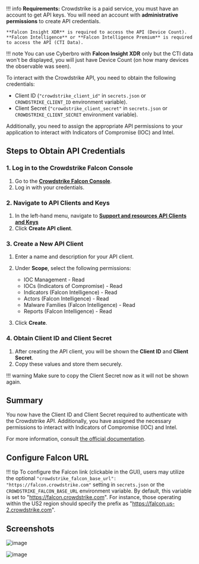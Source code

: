 !!! info
    **Requirements:** Crowdstrike is a paid service, you must have an account to get API keys.
    You will need an account with **administrative permissions** to create API credentials.

    **Falcon Insight XDR** is required to access the API (Device Count).
    **Falcon Intelligence** or **Falcon Intelligence Premium** is required to access the API (CTI Data).

!!! note
    You can use Cyberbro with **Falcon Insight XDR** only but the CTI data won't be displayed,
    you will just have Device Count (on how many devices the observable was seen).

To interact with the Crowdstrike API, you need to obtain the following credentials:

- Client ID (`"crowdstrike_client_id"` in `secrets.json` or `CROWDSTRIKE_CLIENT_ID` environment variable).
- Client Secret (`"crowdstrike_client_secret"` in `secrets.json` or `CROWDSTRIKE_CLIENT_SECRET` environment variable).

Additionally, you need to assign the appropriate API permissions to your application to interact with Indicators of Compromise (IOC) and Intel.

## Steps to Obtain API Credentials

### 1. Log in to the Crowdstrike Falcon Console
1. Go to the [**Crowdstrike Falcon Console**](https://falcon.crowdstrike.com/).
2. Log in with your credentials.

### 2. Navigate to API Clients and Keys
1. In the left-hand menu, navigate to [**Support and resources**     **API Clients and Keys**](https://falcon.crowdstrike.com/api-clients-and-keys/clients)
2. Click **Create API client**.

### 3. Create a New API Client
1. Enter a name and description for your API client.
2. Under **Scope**, select the following permissions:
    - IOC Management - Read
    - IOCs (Indicators of Compromise) - Read
    - Indicators (Falcon Intelligence) - Read
    - Actors (Falcon Intelligence) - Read
    - Malware Families (Falcon Intelligence) - Read
    - Reports (Falcon Intelligence) - Read

3. Click **Create**.

### 4. Obtain Client ID and Client Secret
1. After creating the API client, you will be shown the **Client ID** and **Client Secret**.
2. Copy these values and store them securely.

!!! warning
    Make sure to copy the Client Secret now as it will not be shown again.

## Summary
You now have the Client ID and Client Secret required to authenticate with the Crowdstrike API.
Additionally, you have assigned the necessary permissions to interact with Indicators of Compromise (IOC) and Intel.

For more information, consult [the official documentation](https://falcon.crowdstrike.com/documentation/page/a2a7fc0e/crowdstrike-oauth2-based-apis).

## Configure Falcon URL
!!! tip
    To configure the Falcon link (clickable in the GUI), users may utilize the optional `"crowdstrike_falcon_base_url": "https://falcon.crowdstrike.com"` setting in `secrets.json` or the `CROWDSTRIKE_FALCON_BASE_URL` environment variable.
    By default, this variable is set to "https://falcon.crowdstrike.com". For instance, those operating within the US2 region should specify the prefix as "https://falcon.us-2.crowdstrike.com".

## Screenshots

![image](https://github.com/user-attachments/assets/e41da79a-065b-4aba-9b73-9c4d25c37bb5)

![image](https://github.com/user-attachments/assets/228ddfe4-c5d6-4d1a-ad50-c086c7e1b2f2)
